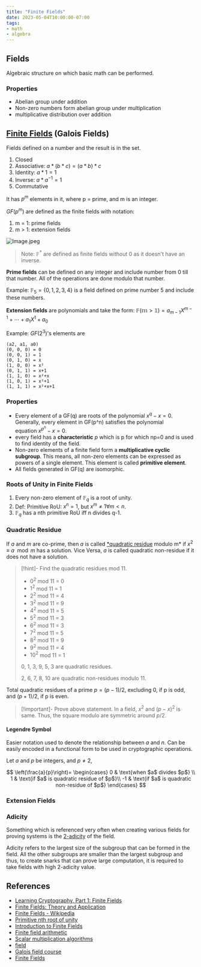 ```yaml
---
title: "Finite Fields"
date: 2023-05-04T10:00:00-07:00
tags:
- math
- algebra
---
```


## Fields

Algebraic structure on which basic math can be performed.

### Properties

- Abelian group under addition
- Non-zero numbers form abelian group under multiplication
- multiplicative distribution over addition

## [Finite Fields](https://en.wikipedia.org/wiki/Finite_field) (Galois Fields)

Fields defined on a number and the result is in the set.

1. Closed
2. Associative: $a*(b*c) = (a*b)*c$
3. Identity: $a*1 = 1$
4. Inverse: $a*a^{-1} = 1$
5. Commutative

It has $p^m$ elements in it, where p = prime, and m is an integer.

$GF(p^m)$ are defined as the finite fields with notation:

1. m = 1: prime fields
2. m > 1: extension fields

![Image.jpeg](https://miro.medium.com/max/1400/0*lp3NrLwr0fMyrBZc)

> Note: $\mathbb{F}^*$ are defined as finite fields without 0 as it doesn't have an inverse.

**Prime fields** can be defined on any integer and include number from 0 till that number. All of the operations are done modulo that number.

Example: $\mathbb{F}_{5} = \left\{0, 1, 2, 3, 4\right\}$ is a field defined on prime number 5 and include these numbers.

**Extension fields** are polynomials and take the form: $\mathbb{F(m > 1)} = a_{m-1}X^{m-1} + \cdots + a_1X^1 + a_0$

Example: $GF(2^3)$'s elements are

```other
(a2, a1, a0)
(0, 0, 0) = 0
(0, 0, 1) = 1
(0, 1, 0) = x
(1, 0, 0) = x²
(0, 1, 1) = x+1
(1, 1, 0) = x²+x
(1, 0, 1) = x²+1
(1, 1, 1) = x²+x+1
```

### Properties

- Every element of a GF(q) are roots of the polynomial $x^q-x=0$. Generally, every element in GF(p^n) satisfies the polynomial equation $x^{p^{n}}-x=0$.
- every field has a **characteristic** $p$ which is p for which np=0 and is used to find identity of the field.
- Non-zero elements of a finite field form a **multiplicative cyclic subgroup**. This means, all non-zero elements can be expressed as powers of a single element. This element is called **primitive element**.
- All fields generated in GF(q) are isomorphic.

### Roots of Unity in Finite Fields

1. Every non-zero element of $\mathbb{F}_{q}$ is a root of unity.
2. Def: Primitive RoU: $x^{n}=1$, but $x^{m}\neq{1} \forall m<n$.
3. $\mathbb{F}_{q}$ has a nth primitive RoU iff n divides q-1.

### Quadratic Residue

If $a$ and $m$ are co-prime, then $a$ is called [*quadratic residue](https://en.wikipedia.org/wiki/Quadratic_residue) modulo m* if $x^{2}\equiv a \mod{m}$ has a solution. Vice Versa, $a$ is called quadratic non-residue if it does not have a solution.

> [!hint]- Find the quadratic residues mod 11.
> - $0^2$ mod 11 = 0
> - $1^2$ mod 11 = 1
> - $2^2$ mod 11 = 4
> - $3^2$ mod 11 = 9
> - $4^2$ mod 11 = 5
> - $5^2$ mod 11 = 3
> - $6^2$ mod 11 = 3
> - $7^2$ mod 11 = 5
> - $8^2$ mod 11 = 9
> - $9^2$ mod 11 = 4
> - $10^2$ mod 11 = 1
> 
> 0, 1, 3, 9, 5, 3 are quadratic residues.
> 
> 2, 6, 7, 8, 10 are quadratic non-residues modulo 11.

Total quadratic residues of a prime $p=(p-1)/2$, excluding 0, if p is odd, and $(p+1)/2$, if p is even.

> [!important]- Prove above statement.
> In a field, $x^2$ and $(p-x)^2$ is same. Thus, the square modulo are symmetric around $p/2$.

#### Legendre Symbol

Easier notation used to denote the relationship between $a$ and $n$. Can be easily encoded in a functional form to be used in cryptographic operations.

Let $a$ and $p$ be integers, and $p\neq 2$,

$$
\left(\frac{a}{p}\right)=
\begin{cases}
0 & \text{when $a$ divides $p$} \\
1 & \text{if $a$ is quadratic residue of $p$}\\
-1 & \text{if $a$ is quadratic non-residue of $p$}
\end{cases}
$$

### Extension Fields

### Adicity

Something which is referenced very often when creating various fields for proving systems is the [2-adicity](https://cryptologie.net/article/559/whats-two-adicity/) of the field.

Adicity refers to the largest size of the subgroup that can be formed in the field. All the other subgroups are smaller than the largest subgroup and thus, to create snarks that can prove large computation, it is required to take fields with high 2-adicity value.

## References

- [Learning Cryptography, Part 1: Finite Fields](https://medium.loopring.io/learning-cryptography-finite-fields-ced3574a53fe)
- [Finite Fields: Theory and Application](https://www.cantorsparadise.com/the-theory-and-applications-of-finite-fields-e78844896eaa)
- [Finite Fields - Wikipedia]()
- [Primitive nth root of unity](https://www.csd.uwo.ca/~mmorenom/CS874/Lectures/Newton2Hensel.html/node9.html)
- [Introduction to Finite Fields](https://web.stanford.edu/~marykw/classes/CS250_W19/readings/Forney_Introduction_to_Finite_Fields.pdf)
- [Finite field arithmetic](https://cryptojedi.org/peter/data/eccss-20130911a.pdf)
- [Scalar multiplication algorithms](https://cryptojedi.org/peter/data/eccss-20130911b.pdf)
- [field](https://research.swtch.com/field)
- [Galois field course](https://mathweb.ucsd.edu/~jmckerna/Teaching/16-17/Winter/200B/)
- [Finite Fields](https://kconrad.math.uconn.edu/blurbs/galoistheory/finitefields.pdf)
